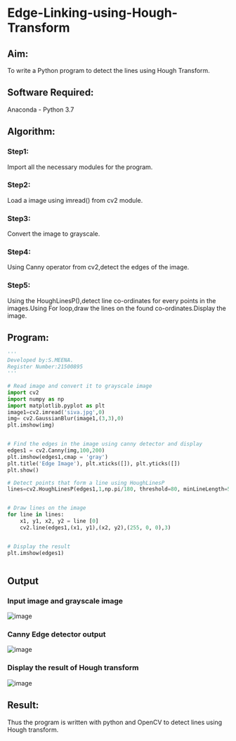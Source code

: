 # Edge-Linking-using-Hough-Transform
## Aim:
To write a Python program to detect the lines using Hough Transform.

## Software Required:
Anaconda - Python 3.7

## Algorithm:
### Step1:
Import all the necessary modules for the program.
<br>

### Step2:
Load a image using imread() from cv2 module.
<br>

### Step3:
Convert the image to grayscale.
<br>

### Step4:
Using Canny operator from cv2,detect the edges of the image.
<br>

### Step5:
Using the HoughLinesP(),detect line co-ordinates for every points in the images.Using For loop,draw the lines on the found co-ordinates.Display the image.
<br>


## Program:
```Python
'''
Developed by:S.MEENA.
Register Number:21500895
'''

# Read image and convert it to grayscale image
import cv2
import numpy as np
import matplotlib.pyplot as plt
image1=cv2.imread('siva.jpg',0)
img= cv2.GaussianBlur(image1,(3,3),0)
plt.imshow(img)


# Find the edges in the image using canny detector and display
edges1 = cv2.Canny(img,100,200)
plt.imshow(edges1,cmap = 'gray')
plt.title('Edge Image'), plt.xticks([]), plt.yticks([])
plt.show()

# Detect points that form a line using HoughLinesP
lines=cv2.HoughLinesP(edges1,1,np.pi/180, threshold=80, minLineLength=50,maxLineGap=250)


# Draw lines on the image
for line in lines:
    x1, y1, x2, y2 = line [0] 
    cv2.line(edges1,(x1, y1),(x2, y2),(255, 0, 0),3)


# Display the result
plt.imshow(edges1)



```
## Output

### Input image and grayscale image
![image](https://user-images.githubusercontent.com/94677128/169636123-816fb550-fa2d-48ab-bfe5-86b232760d9f.png)

### Canny Edge detector output
![image](https://user-images.githubusercontent.com/94677128/169636169-9df73d55-af86-4153-ad8f-79f15d773c1a.png)


### Display the result of Hough transform
![image](https://user-images.githubusercontent.com/94677128/169636141-cdc14065-e68d-4d36-8e5d-fd438e28743c.png)



## Result:
Thus the program is written with python and OpenCV to detect lines using Hough transform. 
